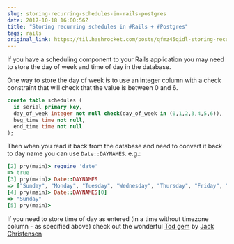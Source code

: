 ```yaml
---
slug: storing-recurring-schedules-in-rails-postgres
date: 2017-10-18 16:00:56Z
title: "Storing recurring schedules in #Rails + #Postgres"
tags: rails
original_link: https://til.hashrocket.com/posts/qfmz45qidl-storing-recurring-schedules-in-rails-postgres
---
```



If you have a scheduling component to your Rails application you may need to store the day of week and time of day in the database.

One way to store the day of week is to use an integer column with a check constraint that will check that the value is between 0 and 6.

```sql
create table schedules (
  id serial primary key,
  day_of_week integer not null check(day_of_week in (0,1,2,3,4,5,6)),
  beg_time time not null,
  end_time time not null
);
```

Then when you read it back from the database and need to convert it back to day name you can use `Date::DAYNAMES`. e.g.:

```ruby
[2] pry(main)> require 'date'
=> true
[3] pry(main)> Date::DAYNAMES
=> ["Sunday", "Monday", "Tuesday", "Wednesday", "Thursday", "Friday", "Saturday"]
[4] pry(main)> Date::DAYNAMES[0]
=> "Sunday"
[5] pry(main)>
```

If you need to store time of day as entered (in a time without timezone column - as specified above) check out the wonderful [Tod gem](https://github.com/JackC/tod) by [Jack Christensen](https://github.com/JackC)
